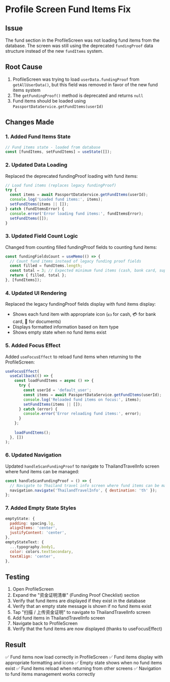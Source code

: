 # Profile Screen Fund Items Fix

## Issue
The fund section in the ProfileScreen was not loading fund items from the database. The screen was still using the deprecated `fundingProof` data structure instead of the new `fundItems` system.

## Root Cause
1. ProfileScreen was trying to load `userData.fundingProof` from `getAllUserData()`, but this field was removed in favor of the new fund items system
2. The `getFundingProof()` method is deprecated and returns `null`
3. Fund items should be loaded using `PassportDataService.getFundItems(userId)`

## Changes Made

### 1. Added Fund Items State
```javascript
// Fund items state - loaded from database
const [fundItems, setFundItems] = useState([]);
```

### 2. Updated Data Loading
Replaced the deprecated fundingProof loading with fund items:
```javascript
// Load fund items (replaces legacy fundingProof)
try {
  const items = await PassportDataService.getFundItems(userId);
  console.log('Loaded fund items:', items);
  setFundItems(items || []);
} catch (fundItemsError) {
  console.error('Error loading fund items:', fundItemsError);
  setFundItems([]);
}
```

### 3. Updated Field Count Logic
Changed from counting filled fundingProof fields to counting fund items:
```javascript
const fundingFieldsCount = useMemo(() => {
  // Count fund items instead of legacy funding proof fields
  const filled = fundItems.length;
  const total = 3; // Expected minimum fund items (cash, bank card, supporting doc)
  return { filled, total };
}, [fundItems]);
```

### 4. Updated UI Rendering
Replaced the legacy fundingProof fields display with fund items display:
- Shows each fund item with appropriate icon (💵 for cash, 💳 for bank card, 📄 for documents)
- Displays formatted information based on item type
- Shows empty state when no fund items exist

### 5. Added Focus Effect
Added `useFocusEffect` to reload fund items when returning to the ProfileScreen:
```javascript
useFocusEffect(
  useCallback(() => {
    const loadFundItems = async () => {
      try {
        const userId = 'default_user';
        const items = await PassportDataService.getFundItems(userId);
        console.log('Reloaded fund items on focus:', items);
        setFundItems(items || []);
      } catch (error) {
        console.error('Error reloading fund items:', error);
      }
    };
    
    loadFundItems();
  }, [])
);
```

### 6. Updated Navigation
Updated `handleScanFundingProof` to navigate to ThailandTravelInfo screen where fund items can be managed:
```javascript
const handleScanFundingProof = () => {
  // Navigate to Thailand travel info screen where fund items can be managed
  navigation.navigate('ThailandTravelInfo', { destination: 'th' });
};
```

### 7. Added Empty State Styles
```javascript
emptyState: {
  padding: spacing.lg,
  alignItems: 'center',
  justifyContent: 'center',
},
emptyStateText: {
  ...typography.body1,
  color: colors.textSecondary,
  textAlign: 'center',
},
```

## Testing
1. Open ProfileScreen
2. Expand the "资金证明清单" (Funding Proof Checklist) section
3. Verify that fund items are displayed if they exist in the database
4. Verify that an empty state message is shown if no fund items exist
5. Tap "扫描 / 上传资金证明" to navigate to ThailandTravelInfo screen
6. Add fund items in ThailandTravelInfo screen
7. Navigate back to ProfileScreen
8. Verify that the fund items are now displayed (thanks to useFocusEffect)

## Result
✅ Fund items now load correctly in ProfileScreen
✅ Fund items display with appropriate formatting and icons
✅ Empty state shows when no fund items exist
✅ Fund items reload when returning from other screens
✅ Navigation to fund items management works correctly
